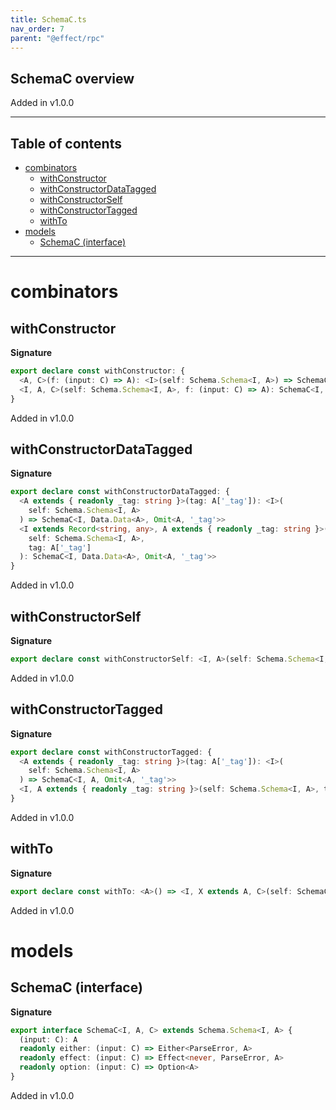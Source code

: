 ```yaml
---
title: SchemaC.ts
nav_order: 7
parent: "@effect/rpc"
---
```


## SchemaC overview

Added in v1.0.0

---

<h2 class="text-delta">Table of contents</h2>

- [combinators](#combinators)
  - [withConstructor](#withconstructor)
  - [withConstructorDataTagged](#withconstructordatatagged)
  - [withConstructorSelf](#withconstructorself)
  - [withConstructorTagged](#withconstructortagged)
  - [withTo](#withto)
- [models](#models)
  - [SchemaC (interface)](#schemac-interface)

---

# combinators

## withConstructor

**Signature**

```ts
export declare const withConstructor: {
  <A, C>(f: (input: C) => A): <I>(self: Schema.Schema<I, A>) => SchemaC<I, A, C>
  <I, A, C>(self: Schema.Schema<I, A>, f: (input: C) => A): SchemaC<I, A, C>
}
```

Added in v1.0.0

## withConstructorDataTagged

**Signature**

```ts
export declare const withConstructorDataTagged: {
  <A extends { readonly _tag: string }>(tag: A['_tag']): <I>(
    self: Schema.Schema<I, A>
  ) => SchemaC<I, Data.Data<A>, Omit<A, '_tag'>>
  <I extends Record<string, any>, A extends { readonly _tag: string }>(
    self: Schema.Schema<I, A>,
    tag: A['_tag']
  ): SchemaC<I, Data.Data<A>, Omit<A, '_tag'>>
}
```

Added in v1.0.0

## withConstructorSelf

**Signature**

```ts
export declare const withConstructorSelf: <I, A>(self: Schema.Schema<I, A>) => SchemaC<I, A, A>
```

Added in v1.0.0

## withConstructorTagged

**Signature**

```ts
export declare const withConstructorTagged: {
  <A extends { readonly _tag: string }>(tag: A['_tag']): <I>(
    self: Schema.Schema<I, A>
  ) => SchemaC<I, A, Omit<A, '_tag'>>
  <I, A extends { readonly _tag: string }>(self: Schema.Schema<I, A>, tag: A['_tag']): SchemaC<I, A, Omit<A, '_tag'>>
}
```

Added in v1.0.0

## withTo

**Signature**

```ts
export declare const withTo: <A>() => <I, X extends A, C>(self: SchemaC<I, X, C>) => SchemaC<I, A, C>
```

Added in v1.0.0

# models

## SchemaC (interface)

**Signature**

```ts
export interface SchemaC<I, A, C> extends Schema.Schema<I, A> {
  (input: C): A
  readonly either: (input: C) => Either<ParseError, A>
  readonly effect: (input: C) => Effect<never, ParseError, A>
  readonly option: (input: C) => Option<A>
}
```

Added in v1.0.0
